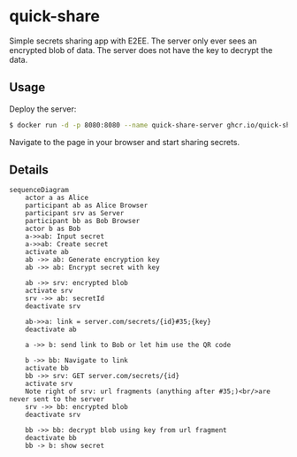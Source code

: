 # quick-share

Simple secrets sharing app with E2EE. The server only ever sees an encrypted
blob of data. The server does not have the key to decrypt the data.

## Usage

Deploy the server:

```bash
$ docker run -d -p 8080:8080 --name quick-share-server ghcr.io/quick-share/quick-share-server
```

Navigate to the page in your browser and start sharing secrets.

## Details

```mermaid
sequenceDiagram
    actor a as Alice
    participant ab as Alice Browser
    participant srv as Server
    participant bb as Bob Browser
    actor b as Bob
    a->>ab: Input secret
    a->>ab: Create secret
    activate ab
    ab ->> ab: Generate encryption key
    ab ->> ab: Encrypt secret with key

    ab ->> srv: encrypted blob
    activate srv
    srv ->> ab: secretId
    deactivate srv

    ab->>a: link = server.com/secrets/{id}#35;{key}
    deactivate ab
    
    a ->> b: send link to Bob or let him use the QR code

    b ->> bb: Navigate to link
    activate bb
    bb ->> srv: GET server.com/secrets/{id}
    activate srv
    Note right of srv: url fragments (anything after #35;)<br/>are never sent to the server
    srv ->> bb: encrypted blob
    deactivate srv

    bb ->> bb: decrypt blob using key from url fragment
    deactivate bb
    bb -> b: show secret

```
